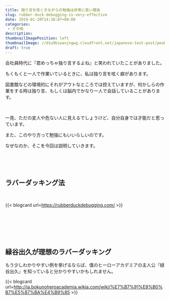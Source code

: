```yaml
---
title: 独り言を呟くきながらの勉強は非常に良い理由
slug: rubber-duck-debugging-is-very-effective
date: 2019-01-20T14:38:07+09:00
categories: 
 - その他
description: 
thumbnailImagePosition: left
thumbnailImage: //d1u9biwaxjngwg.cloudfront.net/japanese-test-post/peak-140.jpg
draft: true
---
```


<!--more-->

会社員時代に『君めっちゃ独り言するよね』と笑われていたことがありました。

もくもくと一人で作業いているときに、私は独り言を呟く癖があります。

図書館などの環境的にそれがアウトなところでは控えていますが、何かしらの作業をする時は独り言、もしくは脳内でかなり一人で会話していることがあります。

&nbsp;

一見、ただの変人や危ない人に見えるでしょうけど、自分自身では才能だと思っています。

また、このやり方って勉強にもいいらしいのです。

なぜなのか、そこを今回は説明していきます。

&nbsp;

&nbsp;
<h2>ラバーダッキング法</h2>
&nbsp;

{{< blogcard url=https://rubberduckdebugging.com/ >}}
&nbsp;

&nbsp;

&nbsp;

&nbsp;
<h2>緑谷出久が理想のラバーダッキング</h2>
もう少しわかりやすい例を挙げるならば、僕のヒーローアカデミアの主人公『緑谷出久』を知っていると分かりやすいかもしれません。

{{< blogcard url=http://ja.bokunoheroacademia.wikia.com/wiki/%E7%B7%91%E8%B0%B7%E5%87%BA%E4%B9%85 >}}
&nbsp;

&nbsp;

&nbsp;
